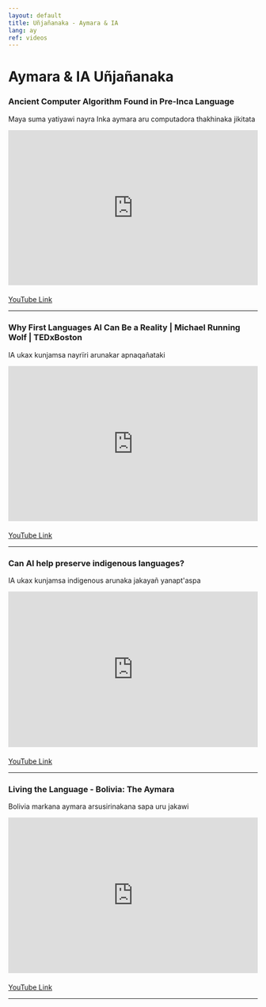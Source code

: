 ```yaml
---
layout: default
title: Uñjañanaka - Aymara & IA
lang: ay
ref: videos
---
```


# Aymara & IA Uñjañanaka

<style>
.video-container {
    position: relative;
    padding-bottom: 56.25%;
    padding-top: 30px;
    height: 0;
    overflow: hidden;
    margin-bottom: 20px;
}

.video-container iframe {
    position: absolute;
    top: 0;
    left: 0;
    width: 100%;
    height: 100%;
}
</style>

### Ancient Computer Algorithm Found in Pre-Inca Language
        
Maya suma yatiyawi nayra Inka aymara aru computadora thakhinaka jikitata

<div class="video-container">
    <iframe width="560" height="315" 
        src="https://www.youtube.com/embed/EXxauprYQEA" 
        frameborder="0" 
        allow="accelerometer; autoplay; clipboard-write; encrypted-media; gyroscope; picture-in-picture" 
        allowfullscreen>
    </iframe>
</div>

[YouTube Link](https://www.youtube.com/watch?v=EXxauprYQEA)

---

### Why First Languages AI Can Be a Reality | Michael Running Wolf | TEDxBoston
        
IA ukax kunjamsa nayrïri arunakar apnaqañataki

<div class="video-container">
    <iframe width="560" height="315" 
        src="https://www.youtube.com/embed/Omp3X-FXdLs" 
        frameborder="0" 
        allow="accelerometer; autoplay; clipboard-write; encrypted-media; gyroscope; picture-in-picture" 
        allowfullscreen>
    </iframe>
</div>

[YouTube Link](https://www.youtube.com/watch?v=Omp3X-FXdLs)

---

### Can AI help preserve indigenous languages?
        
IA ukax kunjamsa indigenous arunaka jakayañ yanapt'aspa

<div class="video-container">
    <iframe width="560" height="315" 
        src="https://www.youtube.com/embed/pG9oHJWdJnY" 
        frameborder="0" 
        allow="accelerometer; autoplay; clipboard-write; encrypted-media; gyroscope; picture-in-picture" 
        allowfullscreen>
    </iframe>
</div>

[YouTube Link](https://www.youtube.com/watch?v=pG9oHJWdJnY)

---

### Living the Language - Bolivia: The Aymara
        
Bolivia markana aymara arsusirinakana sapa uru jakawi

<div class="video-container">
    <iframe width="560" height="315" 
        src="https://www.youtube.com/embed/mrAFT4NbG7k" 
        frameborder="0" 
        allow="accelerometer; autoplay; clipboard-write; encrypted-media; gyroscope; picture-in-picture" 
        allowfullscreen>
    </iframe>
</div>

[YouTube Link](https://www.youtube.com/watch?v=mrAFT4NbG7k)

---
